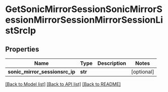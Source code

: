 # GetSonicMirrorSessionSonicMirrorSessionMirrorSessionMirrorSessionListSrcIp

## Properties
Name | Type | Description | Notes
------------ | ------------- | ------------- | -------------
**sonic_mirror_sessionsrc_ip** | **str** |  | [optional] 

[[Back to Model list]](../README.md#documentation-for-models) [[Back to API list]](../README.md#documentation-for-api-endpoints) [[Back to README]](../README.md)


